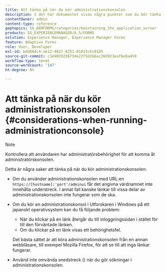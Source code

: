 ```yaml
---
title: Att tänka på när du kör administrationskonsolen
description: I det här dokumentet visas några punkter som du bör tänka på när du kör administrationskonsolen.
contentOwner: admin
content-type: reference
geptopics: SG_AEMFORMS/categories/maintaining_the_application_server
products: SG_EXPERIENCEMANAGER/6.5/FORMS
solution: Experience Manager, Experience Manager Forms
feature: Adaptive Forms
role: User, Developer
exl-id: bdd884c4-ae12-4827-8251-01033cbc0185
source-git-commit: c3e9029236734e22f5d266ac26b923eafbe0a459
workflow-type: tm+mt
source-wordcount: '147'
ht-degree: 0%

---
```


# Att tänka på när du kör administrationskonsolen {#considerations-when-running-administrationconsole}

>[!NOTE]
> 
> Kontrollera att användaren har administratörsbehörighet för att komma åt administratörskonsolen.

Detta är några saker att tänka på när du kör administrationskonsolen:

* Om du använder administrationskonsolen med URL:en `https://[hostname]:'port'/adminui` får det angivna värdnamnet inte innehålla understreck. I annat fall kanske länkar till vissa delar av administrationskonsolen inte fungerar som de ska.
* Om du kör en administrationskonsol i Utforskaren i Windows på ett japanskt operativsystem kan du få följande problem:

   * När du klickar på en länk återgår du till inloggningssidan i stället för till den förväntade länken.
   * Om du klickar på en länk visas ett behörighetsfel.

  Det bästa sättet är att köra administrationskonsolen från en annan webbläsare, till exempel Mozilla Firefox, för att se till att inga länkar fungerar.

* Använd inte omvända snedstreck () när du gör sökningar i administrationskonsolen.
